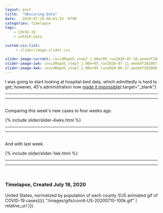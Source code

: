```yaml
---
layout: post
title:  "Obscuring Data"
date:   2020-07-18 06:01:53 -0700
categories: Timelapse
tags: 
    - COVID-19
    - unFAIR-data

custom-css-list:
     - slider/image-slider.css

slider-image-current: covidMapUS_step7_1.00e+05_run2020-07-18_weekOf20200717_grey.jpg
slider-image-1wk: covidMapUS_step7_1.00e+05_run2020-07-11_weekOf20200710.jpg
slider-image-4wk: covidMapUS_step7_1.00e+05_run2020-06-27_weekOf20200612.jpg
---
```

I was going to start looking at hospital-bed data, which admittedly is hard to get; however, 45's administration now [made it impossible](https://www.cnbc.com/2020/07/16/us-coronavirus-data-has-already-disappeared-after-trump-administration-shifted-control-from-cdc-to-hhs.html){:target="_blank"}


---
---
<br>
Comparing this week's new cases to four weeks ago.  

{% include slider/slider-4wks.html %}

---
---
<br>
And with last week.  

{% include slider/slider-1wk.html %}

---
---
<br>

### Timelapse, Created July 18, 2020

United States, normalized by population of each county
![US animated gif of COVID-19 cases]({{ "/images/gifs/covid-US-20200710-100k.gif" | relative_url }})
